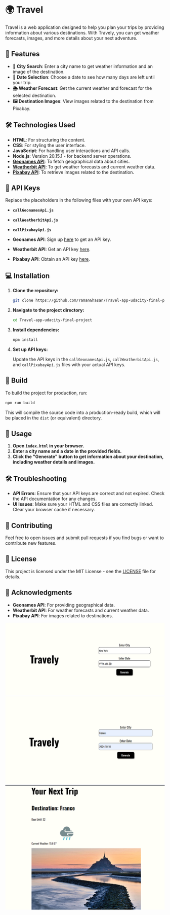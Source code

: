 # 🌍 Travel

Travel is a web application designed to help you plan your trips by providing information about various destinations. With Travely, you can get weather forecasts, images, and more details about your next adventure.

## 🎯 Features

- **🌆 City Search**: Enter a city name to get weather information and an image of the destination.
- **📅 Date Selection**: Choose a date to see how many days are left until your trip.
- **🌦️ Weather Forecast**: Get the current weather and forecast for the selected destination.
- **🖼️ Destination Images**: View images related to the destination from Pixabay.

## 🛠️ Technologies Used

- **HTML**: For structuring the content.
- **CSS**: For styling the user interface.
- **JavaScript**: For handling user interactions and API calls.
- **Node.js**: Version 20.15.1 - for backend server operations.
- **[Geonames API](http://www.geonames.org/)**: To fetch geographical data about cities.
- **[Weatherbit API](https://www.weatherbit.io/account/create)**: To get weather forecasts and current weather data.
- **[Pixabay API](https://pixabay.com/api/docs/)**: To retrieve images related to the destination.

## 🔑 API Keys

Replace the placeholders in the following files with your own API keys:

- **`callGeonamesApi.js`**
- **`callWeatherbitApi.js`**
- **`callPixabayApi.js`**

- **Geonames API**: Sign up [here](http://www.geonames.org/) to get an API key.
- **Weatherbit API**: Get an API key [here](https://www.weatherbit.io/account/create).
- **Pixabay API**: Obtain an API key [here](https://pixabay.com/api/docs/).

## 💻 Installation

1. **Clone the repository:**

   ```bash
   git clone https://github.com/YamanGhasan/Travel-app-udacity-final-project.git
   ```

2. **Navigate to the project directory:**

   ```bash
   cd Travel-app-udacity-final-project
   ```

3. **Install dependencies:**

   ```bash
   npm install
   ```

4. **Set up API keys:**

   Update the API keys in the `callGeonamesApi.js`, `callWeatherbitApi.js`, and `callPixabayApi.js` files with your actual API keys.

## 🚀 Build

To build the project for production, run:

```bash
npm run build
```

This will compile the source code into a production-ready build, which will be placed in the `dist` (or equivalent) directory.

## 🚀 Usage

1. **Open `index.html` in your browser.**
2. **Enter a city name and a date in the provided fields.**
3. **Click the "Generate" button to get information about your destination, including weather details and images.**

## 🛠️ Troubleshooting

- **API Errors**: Ensure that your API keys are correct and not expired. Check the API documentation for any changes.
- **UI Issues**: Make sure your HTML and CSS files are correctly linked. Clear your browser cache if necessary.

## 🤝 Contributing

Feel free to open issues and submit pull requests if you find bugs or want to contribute new features.

## 📝 License

This project is licensed under the MIT License - see the [LICENSE](LICENSE) file for details.

## 🌟 Acknowledgments

- **Geonames API**: For providing geographical data.
- **Weatherbit API**: For weather forecasts and current weather data.
- **Pixabay API**: For images related to destinations.

![alt text](<Screenshot 2024-09-07 130915.png>)
![alt text](<Screenshot 2024-09-07 131017.png>)
![alt text](<Screenshot 2024-09-07 131036.png>)
```